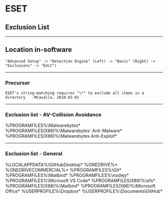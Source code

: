 
# ESET
## Exclusion List

***
## Location in-software
``` "Advanced Setup" -> "Detection Engine" (Left) -> "Basic" (Right) -> "Exclusions" -> "Edit") ```

***
### Precursor
``` ESET's string-matching requires "\*" to exclude all items in a directory   -MCavallo, 2018-02-01 ```

***
### Exclusion list - AV-Collision Avoidance
%PROGRAMFILES%\Malwarebytes\*
%PROGRAMFILES(X86)%\Malwarebytes' Anti-Malware\*
%PROGRAMFILES(X86)%\Malwarebytes Anti-Exploit\*

***
### Exclusion list - General
%LOCALAPPDATA%\GitHubDesktop\*
%ONEDRIVE%\*
%ONEDRIVECOMMERCIAL%\*
%PROGRAMFILES%\Git\*
%PROGRAMFILES%\Mailbird\*
%PROGRAMFILES%\nodejs\*
%PROGRAMFILES%\Microsoft VS Code\*
%PROGRAMFILES(X86)%\efs\*
%PROGRAMFILES(X86)%\Mailbird\*
%PROGRAMFILES(X86)%\Microsoft Office\*
%USERPROFILE%\Dropbox\*
%USERPROFILE%\Documents\GitHub\*


